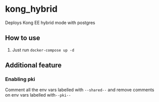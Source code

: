 # kong_hybrid

Deploys Kong EE hybrid mode with postgres

## How to use

1. Just run `docker-compose up -d`

## Additional feature

### Enabling pki

Comment all the env vars labelled with `--shared--` and remove comments on env vars labelled with`--pki--` 
